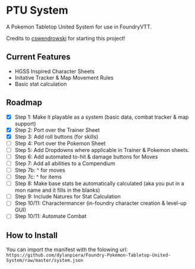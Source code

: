 # PTU System
A Pokemon Tabletop United System for use in FoundryVTT.

Credits to [cswendrowski](https://github.com/cswendrowski) for starting this project!

## Current Features
- HGSS Inspired Character Sheets
- Initative Tracker & Map Movement Rules
- Basic stat calculation

## Roadmap
- [x] Step 1: Make it playable as a system (basic data, combat tracker & map support)
- [x] Step 2: Port over the Trainer Sheet
- [x] Step 3: Add roll buttons (for skills)
- [ ] Step 4: Port over the Pokemon Sheet
- [ ] Step 5: Add Dropdowns where applicable in Trainer & Pokemon sheets.
- [ ] Step 6: Add automated to-hit & damage buttons for Moves
- [ ] Step 7: Add all abilities to a Compendium
- [ ] Step 7b: ^ for moves
- [ ] Step 7c: ^ for items
- [ ] Step 8: Make base stats be automatically calculated (aka you put in a mon name and it fills in the blanks)
- [ ] Step 9: Include Natures for Stat Calculation
- [ ] Step 10/11: Charactermancer (in-foundry character creation & level-up GUI) 
- [ ] Step 10/11: Automate Combat

## How to Install
You can import the manifest with the folowing url: `https://github.com/dylanpiera/Foundry-Pokemon-Tabletop-United-System/raw/master/system.json`
